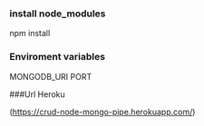 
### install node_modules

npm install

### Enviroment variables

MONGODB_URI 
PORT 

###Url Heroku

(https://crud-node-mongo-pipe.herokuapp.com/)
